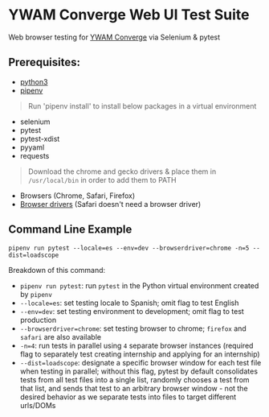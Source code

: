 # YWAM Converge Web UI Test Suite
Web browser testing for [YWAM Converge](https://ywamconverge.org/) via Selenium
& pytest

## Prerequisites: 
- [python3](https://www.python.org/download/releases/3.0/)
- [pipenv](https://pipenv-fork.readthedocs.io/en/latest/)

> Run 'pipenv install' to install below packages in a virtual environment
- selenium
- pytest
- pytest-xdist
- pyyaml
- requests
  
> Download the chrome and gecko drivers & place them in `/usr/local/bin` in order to add them to PATH
- Browsers (Chrome, Safari, Firefox)
- [Browser drivers](https://www.selenium.dev/downloads) (Safari doesn't need a browser driver)

## Command Line Example

`pipenv run pytest --locale=es --env=dev --browserdriver=chrome -n=5 --dist=loadscope` 

Breakdown of this command:
- `pipenv run pytest`: run `pytest` in the Python virtual environment created by
  `pipenv`
- `--locale=es`: set testing locale to Spanish; omit flag to test English
- `--env=dev`: set testing environment to development; omit flag to test
  production
- `--browserdriver=chrome`: set testing browser to chrome; `firefox` and `safari` are also available
- `-n=4`: run tests in parallel using `4` separate browser instances (required flag to separately test creating internship and applying for an internship)
- `--dist=loadscope`: designate a specific browser window for each test file
  when testing in parallel; without this flag, pytest by default consolidates
  tests from all test files into a single list, randomly chooses a test from
  that list, and sends that test to an arbitrary browser window - not the
  desired behavior as we separate tests into files to target different urls/DOMs